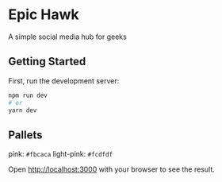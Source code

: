 # Epic Hawk

A simple social media hub for geeks

## Getting Started

First, run the development server:

```bash
npm run dev
# or
yarn dev
```

## Pallets

pink: `#fbcaca`
light-pink: `#fcdfdf`

Open [http://localhost:3000](http://localhost:5000) with your browser to see the result.
